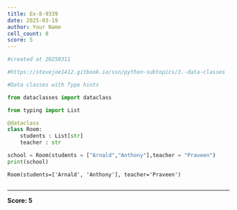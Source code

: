 ```yaml
---
title: Ex-8-9339
date: 2025-03-19
author: Your Name
cell_count: 8
score: 5
---
```


```python
#created at 20250311
```


```python
#https://stevejoe1412.gitbook.io/ssn/python-subtopics/3.-data-classes
```


```python
#Data classes with Type hints
```


```python
from dataclasses import dataclass
```


```python
from typing import List
```


```python
@dataclass
class Room:
    students : List[str]
    teacher : str
```


```python
school = Room(students = ["Arnald","Anthony"],teacher = "Praveen")
print(school)
```

    Room(students=['Arnald', 'Anthony'], teacher='Praveen')



```python

```


---
**Score: 5**